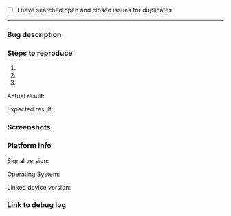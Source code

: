 <!--
Please fill out this template with all the information you have. We can't do much without
both logs and a detailed description of what you encountered. Please do your best!

Please note that this tracker is only for bugs and feature requests. Please try these
locations if you have a question or comment:

  https://whispersystems.discoursehosting.net/
  http://support.signal.org/
  support@whispersystems.org

Lastly, be sure to preview your issue before saving. Thanks!
-->

- [ ] I have searched open and closed issues for duplicates
<!--
  You can search all issues here:
    https://github.com/WhisperSystems/Signal-Desktop/issues?utf8=%E2%9C%93&q=is%3Aissue
  Replace [ ] with [X] once you've searched
-->

----------------------------------------

### Bug description

<!-- Give an overall summary of the issue. -->


### Steps to reproduce

<!-- Using bullet points, list the steps that reproduce the bug. -->

1.
2.
3.

Actual result:
<!-- Describe the details of the buggy behaviour. -->

Expected result:
<!-- Describe in detail what the correct behavior should be. -->


### Screenshots

<!--
How to take screenshots on all OSes: https://www.take-a-screenshot.org/
You can drag and drop images into this text box.
-->


### Platform info


Signal version:
<!-- You can see Signal's version number at Help -> About or File -> About Signal Desktop -->

Operating System:
<!-- Instructions for finding your OS version are here: http://whatsmyos.com/ -->

Linked device version:
<!-- Android: Settings -> Advanced,  iOS: Settings -> About -->


### Link to debug log

<!--
Immediately after the bug has happened, submit a debug log via View -> Debug Log, then copy that URL here.

In most cases, a log from your other devices is also useful:
  Android: https://support.signal.org/hc/en-us/articles/212535838
  iOS: https://support.signal.org/hc/en-us/articles/229676507
-->
